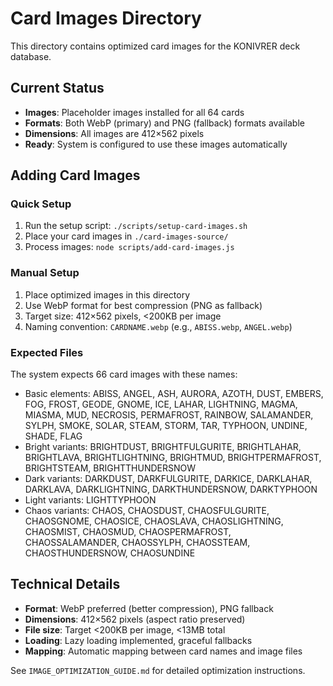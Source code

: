# Card Images Directory

This directory contains optimized card images for the KONIVRER deck database.

## Current Status
- **Images**: Placeholder images installed for all 64 cards
- **Formats**: Both WebP (primary) and PNG (fallback) formats available
- **Dimensions**: All images are 412×562 pixels
- **Ready**: System is configured to use these images automatically

## Adding Card Images

### Quick Setup
1. Run the setup script: `./scripts/setup-card-images.sh`
2. Place your card images in `./card-images-source/`
3. Process images: `node scripts/add-card-images.js`

### Manual Setup
1. Place optimized images in this directory
2. Use WebP format for best compression (PNG as fallback)
3. Target size: 412×562 pixels, <200KB per image
4. Naming convention: `CARDNAME.webp` (e.g., `ABISS.webp`, `ANGEL.webp`)

### Expected Files
The system expects 66 card images with these names:
- Basic elements: ABISS, ANGEL, ASH, AURORA, AZOTH, DUST, EMBERS, FOG, FROST, GEODE, GNOME, ICE, LAHAR, LIGHTNING, MAGMA, MIASMA, MUD, NECROSIS, PERMAFROST, RAINBOW, SALAMANDER, SYLPH, SMOKE, SOLAR, STEAM, STORM, TAR, TYPHOON, UNDINE, SHADE, FLAG
- Bright variants: BRIGHTDUST, BRIGHTFULGURITE, BRIGHTLAHAR, BRIGHTLAVA, BRIGHTLIGHTNING, BRIGHTMUD, BRIGHTPERMAFROST, BRIGHTSTEAM, BRIGHTTHUNDERSNOW
- Dark variants: DARKDUST, DARKFULGURITE, DARKICE, DARKLAHAR, DARKLAVA, DARKLIGHTNING, DARKTHUNDERSNOW, DARKTYPHOON
- Light variants: LIGHTTYPHOON
- Chaos variants: CHAOS, CHAOSDUST, CHAOSFULGURITE, CHAOSGNOME, CHAOSICE, CHAOSLAVA, CHAOSLIGHTNING, CHAOSMIST, CHAOSMUD, CHAOSPERMAFROST, CHAOSSALAMANDER, CHAOSSYLPH, CHAOSSTEAM, CHAOSTHUNDERSNOW, CHAOSUNDINE

## Technical Details
- **Format**: WebP preferred (better compression), PNG fallback
- **Dimensions**: 412×562 pixels (aspect ratio preserved)
- **File size**: Target <200KB per image, <13MB total
- **Loading**: Lazy loading implemented, graceful fallbacks
- **Mapping**: Automatic mapping between card names and image files

See `IMAGE_OPTIMIZATION_GUIDE.md` for detailed optimization instructions.
